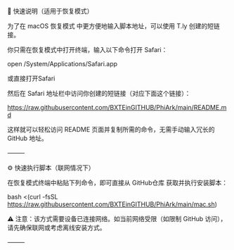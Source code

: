 🧭 快速说明（适用于恢复模式）

为了在 macOS 恢复模式 中更方便地输入脚本地址，可以使用 T.ly 创建的短链接。

你只需在恢复模式中打开终端，输入以下命令打开 Safari：

open /System/Applications/Safari.app

或直接打开Safari

然后在 Safari 地址栏中访问你创建的短链接（对应下面这个链接）：

https://raw.githubusercontent.com/BXTEinGITHUB/PhiArk/main/README.md

这样就可以轻松访问 README 页面并复制所需的命令，无需手动输入冗长的 GitHub 地址。

⸻

⚙️ 快速执行脚本（联网情况下）

在恢复模式终端中粘贴下列命令，即可直接从 GitHub仓库 获取并执行安装脚本：

bash <(curl -fsSL https://raw.githubusercontent.com/BXTEinGITHUB/PhiArk/main/mac.sh)

⚠️ 注意：该方式需要设备已连接网络。如当前网络受限（如限制 GitHub 访问），请先确保联网或考虑离线安装方式。

⸻
